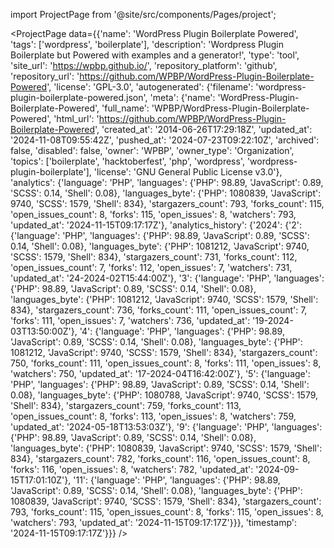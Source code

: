 
import ProjectPage from '@site/src/components/Pages/project';

<ProjectPage
    data={{'name': 'WordPress Plugin Boilerplate Powered', 'tags': ['wordpress', 'boilerplate'], 'description': 'Wordpress Plugin Boilerplate but Powered with examples and a generator!', 'type': 'tool', 'site_url': 'https://wpbp.github.io/', 'repository_platform': 'github', 'repository_url': 'https://github.com/WPBP/WordPress-Plugin-Boilerplate-Powered', 'license': 'GPL-3.0', 'autogenerated': {'filename': 'wordpress-plugin-boilerplate-powered.json', 'meta': {'name': 'WordPress-Plugin-Boilerplate-Powered', 'full_name': 'WPBP/WordPress-Plugin-Boilerplate-Powered', 'html_url': 'https://github.com/WPBP/WordPress-Plugin-Boilerplate-Powered', 'created_at': '2014-06-26T17:29:18Z', 'updated_at': '2024-11-08T09:55:42Z', 'pushed_at': '2024-07-23T09:22:10Z', 'archived': false, 'disabled': false, 'owner': 'WPBP', 'owner_type': 'Organization', 'topics': ['boilerplate', 'hacktoberfest', 'php', 'wordpress', 'wordpress-plugin-boilerplate'], 'license': 'GNU General Public License v3.0'}, 'analytics': {'language': 'PHP', 'languages': {'PHP': 98.89, 'JavaScript': 0.89, 'SCSS': 0.14, 'Shell': 0.08}, 'languages_byte': {'PHP': 1080839, 'JavaScript': 9740, 'SCSS': 1579, 'Shell': 834}, 'stargazers_count': 793, 'forks_count': 115, 'open_issues_count': 8, 'forks': 115, 'open_issues': 8, 'watchers': 793, 'updated_at': '2024-11-15T09:17:17Z'}, 'analytics_history': {'2024': {'2': {'language': 'PHP', 'languages': {'PHP': 98.89, 'JavaScript': 0.89, 'SCSS': 0.14, 'Shell': 0.08}, 'languages_byte': {'PHP': 1081212, 'JavaScript': 9740, 'SCSS': 1579, 'Shell': 834}, 'stargazers_count': 731, 'forks_count': 112, 'open_issues_count': 7, 'forks': 112, 'open_issues': 7, 'watchers': 731, 'updated_at': '24-2024-02T15:44:00Z'}, '3': {'language': 'PHP', 'languages': {'PHP': 98.89, 'JavaScript': 0.89, 'SCSS': 0.14, 'Shell': 0.08}, 'languages_byte': {'PHP': 1081212, 'JavaScript': 9740, 'SCSS': 1579, 'Shell': 834}, 'stargazers_count': 736, 'forks_count': 111, 'open_issues_count': 7, 'forks': 111, 'open_issues': 7, 'watchers': 736, 'updated_at': '19-2024-03T13:50:00Z'}, '4': {'language': 'PHP', 'languages': {'PHP': 98.89, 'JavaScript': 0.89, 'SCSS': 0.14, 'Shell': 0.08}, 'languages_byte': {'PHP': 1081212, 'JavaScript': 9740, 'SCSS': 1579, 'Shell': 834}, 'stargazers_count': 750, 'forks_count': 111, 'open_issues_count': 8, 'forks': 111, 'open_issues': 8, 'watchers': 750, 'updated_at': '17-2024-04T16:42:00Z'}, '5': {'language': 'PHP', 'languages': {'PHP': 98.89, 'JavaScript': 0.89, 'SCSS': 0.14, 'Shell': 0.08}, 'languages_byte': {'PHP': 1080788, 'JavaScript': 9740, 'SCSS': 1579, 'Shell': 834}, 'stargazers_count': 759, 'forks_count': 113, 'open_issues_count': 8, 'forks': 113, 'open_issues': 8, 'watchers': 759, 'updated_at': '2024-05-18T13:53:03Z'}, '9': {'language': 'PHP', 'languages': {'PHP': 98.89, 'JavaScript': 0.89, 'SCSS': 0.14, 'Shell': 0.08}, 'languages_byte': {'PHP': 1080839, 'JavaScript': 9740, 'SCSS': 1579, 'Shell': 834}, 'stargazers_count': 782, 'forks_count': 116, 'open_issues_count': 8, 'forks': 116, 'open_issues': 8, 'watchers': 782, 'updated_at': '2024-09-15T17:01:10Z'}, '11': {'language': 'PHP', 'languages': {'PHP': 98.89, 'JavaScript': 0.89, 'SCSS': 0.14, 'Shell': 0.08}, 'languages_byte': {'PHP': 1080839, 'JavaScript': 9740, 'SCSS': 1579, 'Shell': 834}, 'stargazers_count': 793, 'forks_count': 115, 'open_issues_count': 8, 'forks': 115, 'open_issues': 8, 'watchers': 793, 'updated_at': '2024-11-15T09:17:17Z'}}}, 'timestamp': '2024-11-15T09:17:17Z'}}}
/>
